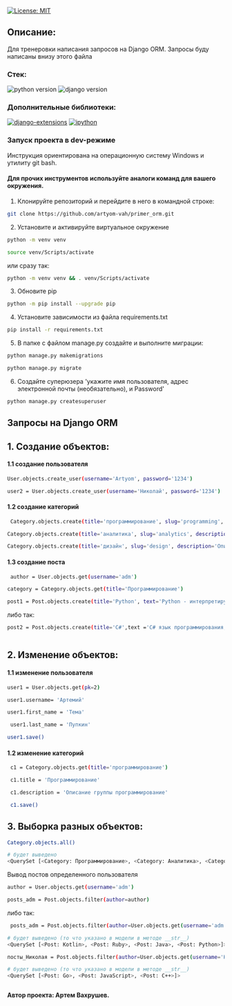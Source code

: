 [![License: MIT](https://img.shields.io/badge/License-MIT-brightgreen.svg)](https://opensource.org/licenses/MIT)



## Описание:
Для тренеровки написания запросов на Django ORM. Запросы буду написаны внизу этого файла



### **Стек:**
![python version](https://img.shields.io/badge/Python-3.11-brightgreen)   ![django version](https://img.shields.io/badge/Django-4.2.3-brightgreen)


### **Дополнительные библиотеки:**
[![django-extensions](https://img.shields.io/badge/django--extensions-3.2.3-blue)](https://pypi.org/project/django-extensions/3.2.3/)
[![ipython](https://img.shields.io/badge/ipython-8.14.0-blue)](https://pypi.org/project/ipython/8.14.0/)




### **Запуск проекта в dev-режиме**
Инструкция ориентирована на операционную систему Windows и утилиту git bash.<br/>
#### Для прочих инструментов используйте аналоги команд для вашего окружения.

1. Клонируйте репозиторий и перейдите в него в командной строке:

```bash
git clone https://github.com/artyom-vah/primer_orm.git
```

2. Установите и активируйте виртуальное окружение
```bash
python -m venv venv
```
```bash
source venv/Scripts/activate
```
или сразу так:
```bash
python -m venv venv && . venv/Scripts/activate
```
3. Обновите pip 
```bash
python -m pip install --upgrade pip
```
4. Установите зависимости из файла requirements.txt
```bash
pip install -r requirements.txt
```
5. В папке с файлом manage.py создайте и выполните миграции:
```bash
python manage.py makemigrations
```
```bash
python manage.py migrate
```
6. Создайте суперюзера 'укажите имя пользователя, адрес электронной почты (необязательно), и Password'
```bash
python manage.py createsuperuser
```

## Запросы на Django ORM

## 1. Создание объектов:
#### 1.1 создание пользователя
```bash
User.objects.create_user(username='Artyom', password='1234')
```
```bash
user2 = User.objects.create_user(username='Николай', password='1234')
```
#### 1.2 создание категорий
```bash
 Category.objects.create(title='программирование', slug='programming', description='Описание категории - программирование')
```
```bash
Category.objects.create(title='аналитика', slug='analytics', description='Описание категории - аналитика')
```
```bash
Category.objects.create(title='дизайн', slug='design', description='Описание категории - дизайн')
```
#### 1.3 создание поста
```bash
 author = User.objects.get(username='adm')
```
```bash
category = Category.objects.get(title='Программирование')
```
```bash
post1 = Post.objects.create(title='Python', text='Python - интерпретируемый язык программирования высокого уровня с динамической типизацией. Он обладает простым и понятным синтаксисом.', author=author, categories=category)
```
либо так:
```bash
post2 = Post.objects.create(title='C#',text ='C# язык программирования, разработанный компанией Microsoft. Он является объектно-ориентированным языком с широкими возможностямиюю .', author=User.objects.get(username='Артемий'), categories=Category.objects.get(title='Программирование'))
```

```bash

```
## 2. Изменение объектов:
#### 1.1 изменение пользователя
```bash
user1 = User.objects.get(pk=2)
```
```bash
user1.username= 'Артемий'
```
```bash
user1.first_name = 'Тема'
```
```bash
 user1.last_name = 'Пупкин'
```
```bash
user1.save()
```

#### 1.2 изменение категорий
```bash
 c1 = Category.objects.get(title='программирование')
```
```bash
 c1.title = 'Программирование'
```
```bash
 c1.description = 'Описание группы программирование'
```
```bash
 c1.save()
```


## 3. Выборка разных объектов:
```bash
Category.objects.all()
```
```bash 
# будет выведено
<QuerySet [<Category: Программирование>, <Category: Аналитика>, <Category: Дизайн>]>
```

Вывод постов определенного пользователя
```bash
author = User.objects.get(username='adm')
```
```bash
posts_adm = Post.objects.filter(author=author)
```
либо так:
```bash
 posts_adm = Post.objects.filter(author=User.objects.get(username='adm'))
```
```bash
# будет выведено (то что указано в модели в методе __str__)
<QuerySet [<Post: Kotlin>, <Post: Ruby>, <Post: Java>, <Post: Python>]>
```
```bash
посты_Николая = Post.objects.filter(author=User.objects.get(username='Николай'))
```
```bash
# будет выведено (то что указано в модели в методе __str__)
<QuerySet [<Post: Go>, <Post: JavaScript>, <Post: C++>]>
```
```bash

```
**Автор проекта: Артем Вахрушев.**
